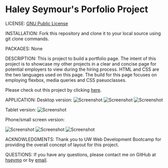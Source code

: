 # Haley Seymour's Porfolio Project
LICENSE: [GNU Public License](https://github.com/hseymo/haleysportfolio/blob/main/LICENSE)

INSTALLATION: Fork this repository and clone it to your local source using git clone commands.

PACKAGES: None

DESCRIPTION: 
This is project to build a portfolio page. The intent of this project is to showcase my other projects in a clear and concise page for potential employers to view during the hiring process. HTML and CSS are the two languages used on this page. The build for this page focuses on employing flexbox, media queries and CSS pseuoclasses. 

Please check out this project by clicking [here](https://hseymo.github.io/haleysportfolio/).

APPLICATION:
Desktop version: 
![Screenshot](./Assets/images/screenshots/desktop1.png)
![Screenshot](./Assets/images/screenshots/desktop2.png)
![Screenshot](./Assets/images/screenshots/desktop3.png)

Tablet version:
![Screenshot](./Assets/images/screenshots/tablet.png)

Phone/small screen version:

![Screenshot](./Assets/images/screenshots/phone1.png)
![Screenshot](./Assets/images/screenshots/phone2.png)
![Screenshot](./Assets/images/screenshots/phone3.png)

ACKNOWLEDGMENTS: Thank you to UW Web Development Bootcamp for providing the overall concept of layout for this project. 

QUESTIONS:
If you have any questions, please contact me on GitHub at [hseymo](https://github.com/hseymo) or by [email](mailto:fake@gmail.com).
